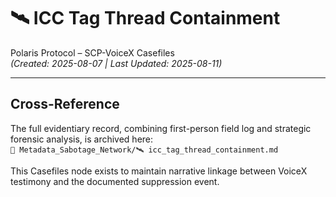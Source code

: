 # 🛰️ ICC Tag Thread Containment

Polaris Protocol – SCP-VoiceX Casefiles  
*(Created: 2025-08-07 | Last Updated: 2025-08-11)*

---

## Cross-Reference

The full evidentiary record, combining first-person field log and strategic forensic analysis, is archived here:  
`📁 Metadata_Sabotage_Network/🛰️ icc_tag_thread_containment.md`

This Casefiles node exists to maintain narrative linkage between VoiceX testimony and the documented suppression event.
